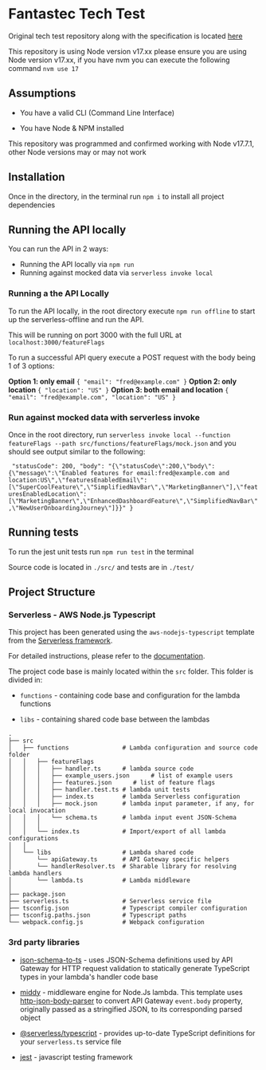 # Fantastec Tech Test

Original tech test repository along with the specification is located [here](https://gitlab.com/fantastec/be-interviewee-code-test)

This repository is using Node version v17.xx
please ensure you are using Node version v17.xx, if you have nvm you can execute the following command
`nvm use 17`

## Assumptions

- You have a valid CLI (Command Line Interface)

- You have Node & NPM installed

This repository was programmed and confirmed working with Node v17.7.1, other Node versions may or may not work

## Installation

Once in the directory, in the terminal run `npm i` to install all project dependencies

## Running the API locally

You can run the API in 2 ways:

- Running the API locally via `npm run`
- Running against mocked data via `serverless invoke local`

### Running a the API Locally

To run the API locally, in the root directory execute `npm run offline` to start up the serverless-offline and run the API.

This will be running on port 3000 with the full URL at `localhost:3000/featureFlags`

To run a successful API query execute a POST request with the body being 1 of 3 options:

**Option 1: only email**
`{ "email": "fred@example.com" }`
**Option 2: only location**
`{ "location": "US" }`
**Option 3: both email and location**
`{ "email": "fred@example.com", "location": "US" }`

### Run against mocked data with serverless invoke

Once in the root directory, run `serverless invoke local --function featureFlags --path src/functions/featureFlags/mock.json` and you should see output similar to the following:

` "statusCode": 200, "body": "{\"statusCode\":200,\"body\":{\"message\":\"Enabled features for email:fred@example.com and location:US\",\"featuresEnabledEmail\":[\"SuperCoolFeature\",\"SimplifiedNavBar\",\"MarketingBanner\"],\"featuresEnabledLocation\":[\"MarketingBanner\",\"EnhancedDashboardFeature\",\"SimplifiedNavBar\",\"NewUserOnboardingJourney\"]}}" }`

## Running tests

To run the jest unit tests run `npm run test` in the terminal

Source code is located in `./src/` and tests are in `./test/`

## Project Structure

### Serverless - AWS Node.js Typescript

This project has been generated using the `aws-nodejs-typescript` template from the [Serverless framework](https://www.serverless.com/).

For detailed instructions, please refer to the [documentation](https://www.serverless.com/framework/docs/providers/aws/).

The project code base is mainly located within the `src` folder. This folder is divided in:

- `functions` - containing code base and configuration for the lambda functions

- `libs` - containing shared code base between the lambdas

```
.
├── src
│   ├── functions               # Lambda configuration and source code folder
│   │   ├── featureFlags
│   │   │   ├── handler.ts      # lambda source code
│   │   │   ├── example_users.json      # list of example users
│   │   │   ├── features.json      # list of feature flags
│   │   │   ├── handler.test.ts # lambda unit tests
│   │   │   ├── index.ts        # lambda Serverless configuration
│   │   │   ├── mock.json       # lambda input parameter, if any, for local invocation
│   │   │   └── schema.ts       # lambda input event JSON-Schema
│   │   │
│   │   └── index.ts            # Import/export of all lambda configurations
│   │
│   └── libs                    # Lambda shared code
│       └── apiGateway.ts       # API Gateway specific helpers
│       └── handlerResolver.ts  # Sharable library for resolving lambda handlers
│       └── lambda.ts           # Lambda middleware
│
├── package.json
├── serverless.ts               # Serverless service file
├── tsconfig.json               # Typescript compiler configuration
├── tsconfig.paths.json         # Typescript paths
└── webpack.config.js           # Webpack configuration
```

### 3rd party libraries

- [json-schema-to-ts](https://github.com/ThomasAribart/json-schema-to-ts) - uses JSON-Schema definitions used by API Gateway for HTTP request validation to statically generate TypeScript types in your lambda's handler code base

- [middy](https://github.com/middyjs/middy) - middleware engine for Node.Js lambda. This template uses [http-json-body-parser](https://github.com/middyjs/middy/tree/master/packages/http-json-body-parser) to convert API Gateway `event.body` property, originally passed as a stringified JSON, to its corresponding parsed object

- [@serverless/typescript](https://github.com/serverless/typescript) - provides up-to-date TypeScript definitions for your `serverless.ts` service file

- [jest](https://github.com/facebook/jest) - javascript testing framework
